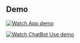 ## Demo

[![Watch App demo](https://img.youtube.com/vi/buMBHd0zj5c/mqdefault.jpg)](https://www.youtube.com/watch?v=buMBHd0zj5c)

[![Watch ChatBot Use demo](https://img.youtube.com/vi/sSLb8TJk3iI/mqdefault.jpg)](https://www.youtube.com/watch?v=sSLb8TJk3iI)


